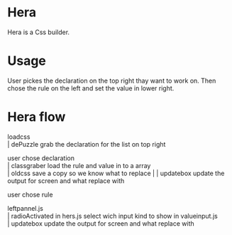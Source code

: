 # Hera
Hera is a Css builder. 


# Usage

User pickes the  declaration on the top right thay want to work on.
Then chose the rule on the left and set the value in lower right.



# Hera flow

loadcss
	   \
	   |
	   	dePuzzle       grab the declaration for the list on top right
	   
user chose declaration 
       \
       |
       classgraber	  load the rule and value in to a array
                \
                |
                oldcss     save a copy so we know what to replace
	   			|
	   			|
	   			updatebox       update the output for screen and what replace with


user chose rule

leftpannel.js
       \
       |
       radioActivated in hers.js      select wich input kind to show in valueinput.js
                  \
                  |
                  updatebox    	update the output for screen and what replace with
                  
   
                  
                  